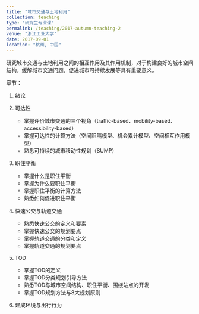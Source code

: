 ```yaml
---
title: "城市交通与土地利用"
collection: teaching
type: "研究生专业课"
permalink: /teaching/2017-autumn-teaching-2
venue: "浙江工业大学"
date: 2017-09-01
location: "杭州, 中国"
---
```


研究城市交通与土地利用之间的相互作用及其作用机制，对于构建良好的城市空间结构，缓解城市交通问题，促进城市可持续发展等具有重要意义。

章节：

1. 绪论

2. 可达性

   - 掌握评价城市交通的三个视角（traffic-based、mobility-based、accessibility-based）
   - 掌握可达性的计算方法（空间阻隔模型、机会累计模型、空间相互作用模型）
   - 熟悉可持续的城市移动性规划（SUMP）

3. 职住平衡

   - 掌握什么是职住平衡
   - 掌握为什么要职住平衡
   - 掌握职住平衡的计算方法
   - 熟悉如何促进职住平衡

4. 快速公交与轨道交通

   - 熟悉快速公交的定义和要素
   - 掌握快速公交的规划要点
   - 掌握轨道交通的分类和定义
   - 掌握轨道交通的规划要点

5. TOD
   - 掌握TOD的定义
   - 掌握TOD分类规划引导方法
   - 熟悉TOD与城市空间结构、职住平衡、围绕站点的开发
   - 掌握TOD规划方法与8大规划原则

6. 建成环境与出行行为

